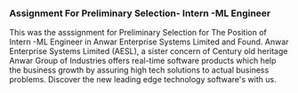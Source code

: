 ### Assignment For Preliminary Selection- Intern -ML Engineer

This was the asssignment for Preliminary Selection for The Position of Intern -ML Engineer in Anwar Enterprise Systems Limited and Found.
Anwar Enterprise Systems Limited (AESL), a sister concern of Century old heritage Anwar Group of Industries offers real-time software products which help the business growth by assuring high tech solutions to actual business problems. Discover the new leading edge technology software's with us.
